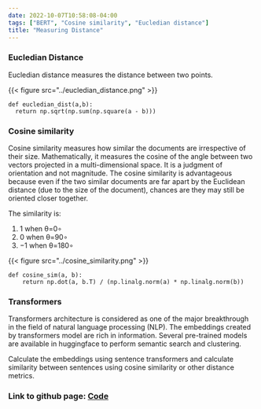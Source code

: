 ```yaml
---
date: 2022-10-07T10:58:08-04:00
tags: ["BERT", "Cosine similarity", "Eucledian distance"]
title: "Measuring Distance"
---
```


<!-- # Measuring Distance -->

### Eucledian Distance
Eucledian distance measures the distance between two points.

{{< figure src="../eucledian_distance.png" >}}

```
def eucledian_dist(a,b):
  return np.sqrt(np.sum(np.square(a - b)))
```

### Cosine similarity

Cosine similarity measures how similar the documents are irrespective of their size. Mathematically, it measures the cosine of the angle between two vectors projected in a multi-dimensional space.  It is a judgment of orientation and not magnitude. The cosine similarity is advantageous because even if the two similar documents are far apart by the Euclidean distance (due to the size of the document), chances are they may still be oriented closer together.

The similarity is:

1) 1 when θ=0∘
2) 0 when θ=90∘
3) −1 when θ=180∘

{{< figure src="../cosine_similarity.png" >}}

```
def cosine_sim(a, b): 
	return np.dot(a, b.T) / (np.linalg.norm(a) * np.linalg.norm(b))
```

### Transformers

Transformers architecture is considered as one of the major breakthrough in the field of natural language processing (NLP). The embeddings created by transformers model are rich in information. Several pre-trained models are available in huggingface to perform semantic search and clustering.

Calculate the embeddings using sentence transformers and calculate similarity between sentences using cosine similarity or other distance metrics.


### Link to github page: [Code](https://github.com/shikshya1/NLP/tree/main/Measuring%20Distance)

